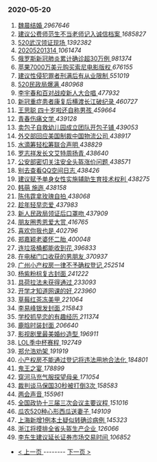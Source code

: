 ### 2020-05-20 
1. [ 魏晨结婚 ](https://s.weibo.com/weibo?q=%23%E9%AD%8F%E6%99%A8%E7%BB%93%E5%A9%9A%23&Refer=top) *2967646*
1. [ 建议公费师范生不当老师记入诚信档案 ](https://s.weibo.com/weibo?q=%23%E5%BB%BA%E8%AE%AE%E5%85%AC%E8%B4%B9%E5%B8%88%E8%8C%83%E7%94%9F%E4%B8%8D%E5%BD%93%E8%80%81%E5%B8%88%E8%AE%B0%E5%85%A5%E8%AF%9A%E4%BF%A1%E6%A1%A3%E6%A1%88%23&Refer=top) *1685827*
1. [ 520武汉领证现场 ](https://s.weibo.com/weibo?q=%23520%E6%AD%A6%E6%B1%89%E9%A2%86%E8%AF%81%E7%8E%B0%E5%9C%BA%23&topic_ad=1&Refer=top) *1392382*
1. [ 20205201314 ](https://s.weibo.com/weibo?q=%2320205201314%23&Refer=top) *1061474*
1. [ 俄罗斯新冠肺炎累计确诊超30万例 ](https://s.weibo.com/weibo?q=%23%E4%BF%84%E7%BD%97%E6%96%AF%E6%96%B0%E5%86%A0%E8%82%BA%E7%82%8E%E7%B4%AF%E8%AE%A1%E7%A1%AE%E8%AF%8A%E8%B6%8530%E4%B8%87%E4%BE%8B%23&Refer=top) *981374*
1. [ 苹果7000万美元购买索尼电影版权 ](https://s.weibo.com/weibo?q=%23%E8%8B%B9%E6%9E%9C7000%E4%B8%87%E7%BE%8E%E5%85%83%E8%B4%AD%E4%B9%B0%E7%B4%A2%E5%B0%BC%E7%94%B5%E5%BD%B1%E7%89%88%E6%9D%83%23&Refer=top) *676155*
1. [ 建议性侵犯罪者刑满后有从业限制 ](https://s.weibo.com/weibo?q=%23%E5%BB%BA%E8%AE%AE%E6%80%A7%E4%BE%B5%E7%8A%AF%E7%BD%AA%E8%80%85%E5%88%91%E6%BB%A1%E5%90%8E%E6%9C%89%E4%BB%8E%E4%B8%9A%E9%99%90%E5%88%B6%23&Refer=top) *551019*
1. [ 520民政局爆满 ](https://s.weibo.com/weibo?q=%23520%E6%B0%91%E6%94%BF%E5%B1%80%E7%88%86%E6%BB%A1%23&Refer=top) *480968*
1. [ 李宇春和百对战疫新人大合唱 ](https://s.weibo.com/weibo?q=%23%E6%9D%8E%E5%AE%87%E6%98%A5%E5%92%8C%E7%99%BE%E5%AF%B9%E6%88%98%E7%96%AB%E6%96%B0%E4%BA%BA%E5%A4%A7%E5%90%88%E5%94%B1%23&Refer=top) *477932*
1. [ 新冠重症患者康复后横渡长江破纪录 ](https://s.weibo.com/weibo?q=%23%E6%96%B0%E5%86%A0%E9%87%8D%E7%97%87%E6%82%A3%E8%80%85%E5%BA%B7%E5%A4%8D%E5%90%8E%E6%A8%AA%E6%B8%A1%E9%95%BF%E6%B1%9F%E7%A0%B4%E7%BA%AA%E5%BD%95%23&Refer=top) *460727*
1. [ 王思聪 四十岁啦还自称男孩 ](https://s.weibo.com/weibo?q=%E7%8E%8B%E6%80%9D%E8%81%AA%20%E5%9B%9B%E5%8D%81%E5%B2%81%E5%95%A6%E8%BF%98%E8%87%AA%E7%A7%B0%E7%94%B7%E5%AD%A9&Refer=top) *459664*
1. [ 青春伤痛文学 ](https://s.weibo.com/weibo?q=%23%E9%9D%92%E6%98%A5%E4%BC%A4%E7%97%9B%E6%96%87%E5%AD%A6%23&Refer=top) *439128*
1. [ 卖包子自救幼儿园成立团队开包子铺 ](https://s.weibo.com/weibo?q=%23%E5%8D%96%E5%8C%85%E5%AD%90%E8%87%AA%E6%95%91%E5%B9%BC%E5%84%BF%E5%9B%AD%E6%88%90%E7%AB%8B%E5%9B%A2%E9%98%9F%E5%BC%80%E5%8C%85%E5%AD%90%E9%93%BA%23&Refer=top) *439053*
1. [ 外交部回应美国制裁中国物流公司 ](https://s.weibo.com/weibo?q=%23%E5%A4%96%E4%BA%A4%E9%83%A8%E5%9B%9E%E5%BA%94%E7%BE%8E%E5%9B%BD%E5%88%B6%E8%A3%81%E4%B8%AD%E5%9B%BD%E7%89%A9%E6%B5%81%E5%85%AC%E5%8F%B8%23&Refer=top) *438917*
1. [ 水滴筹轻松筹联合声明 ](https://s.weibo.com/weibo?q=%E6%B0%B4%E6%BB%B4%E7%AD%B9%E8%BD%BB%E6%9D%BE%E7%AD%B9%E8%81%94%E5%90%88%E5%A3%B0%E6%98%8E&Refer=top) *438829*
1. [ 罗志祥发长文艾特周扬青 ](https://s.weibo.com/weibo?q=%23%E7%BD%97%E5%BF%97%E7%A5%A5%E5%8F%91%E9%95%BF%E6%96%87%E8%89%BE%E7%89%B9%E5%91%A8%E6%89%AC%E9%9D%92%23&Refer=top) *438640*
1. [ 公安部密切关注安全头盔涨价问题 ](https://s.weibo.com/weibo?q=%E5%85%AC%E5%AE%89%E9%83%A8%E5%AF%86%E5%88%87%E5%85%B3%E6%B3%A8%E5%AE%89%E5%85%A8%E5%A4%B4%E7%9B%94%E6%B6%A8%E4%BB%B7%E9%97%AE%E9%A2%98&Refer=top) *438571*
1. [ 别去查看QQ空间日志 ](https://s.weibo.com/weibo?q=%23%E5%88%AB%E5%8E%BB%E6%9F%A5%E7%9C%8BQQ%E7%A9%BA%E9%97%B4%E6%97%A5%E5%BF%97%23&Refer=top) *438426*
1. [ 建议赋予单身女性实施辅助生育技术权利 ](https://s.weibo.com/weibo?q=%23%E5%BB%BA%E8%AE%AE%E8%B5%8B%E4%BA%88%E5%8D%95%E8%BA%AB%E5%A5%B3%E6%80%A7%E5%AE%9E%E6%96%BD%E8%BE%85%E5%8A%A9%E7%94%9F%E8%82%B2%E6%8A%80%E6%9C%AF%E6%9D%83%E5%88%A9%23&Refer=top) *438275*
1. [ 韩萌 施迤 ](https://s.weibo.com/weibo?q=%E9%9F%A9%E8%90%8C%20%E6%96%BD%E8%BF%A4&Refer=top) *438158*
1. [ 陈伟霆拿玫瑰自拍 ](https://s.weibo.com/weibo?q=%23%E9%99%88%E4%BC%9F%E9%9C%86%E6%8B%BF%E7%8E%AB%E7%91%B0%E8%87%AA%E6%8B%8D%23&Refer=top) *438068*
1. [ 趁年轻早恋爱 ](https://s.weibo.com/weibo?q=%23%E8%B6%81%E5%B9%B4%E8%BD%BB%E6%97%A9%E6%81%8B%E7%88%B1%23&Refer=top) *437983*
1. [ 新人民政局领证后口罩吻 ](https://s.weibo.com/weibo?q=%E6%96%B0%E4%BA%BA%E6%B0%91%E6%94%BF%E5%B1%80%E9%A2%86%E8%AF%81%E5%90%8E%E5%8F%A3%E7%BD%A9%E5%90%BB&Refer=top) *437909*
1. [ 朋友圈秀恩爱大赏 ](https://s.weibo.com/weibo?q=%23%E6%9C%8B%E5%8F%8B%E5%9C%88%E7%A7%80%E6%81%A9%E7%88%B1%E5%A4%A7%E8%B5%8F%23&Refer=top) *416765*
1. [ 喜欢你我也是 ](https://s.weibo.com/weibo?q=%E5%96%9C%E6%AC%A2%E4%BD%A0%E6%88%91%E4%B9%9F%E6%98%AF&Refer=top) *402796*
1. [ 郑嘉颖老婆怀二胎 ](https://s.weibo.com/weibo?q=%23%E9%83%91%E5%98%89%E9%A2%96%E8%80%81%E5%A9%86%E6%80%80%E4%BA%8C%E8%83%8E%23&Refer=top) *400048*
1. [ 连垃圾桶都能收到花 ](https://s.weibo.com/weibo?q=%23%E8%BF%9E%E5%9E%83%E5%9C%BE%E6%A1%B6%E9%83%BD%E8%83%BD%E6%94%B6%E5%88%B0%E8%8A%B1%23&Refer=top) *396833*
1. [ 在电梯门口收获的男朋友 ](https://s.weibo.com/weibo?q=%23%E5%9C%A8%E7%94%B5%E6%A2%AF%E9%97%A8%E5%8F%A3%E6%94%B6%E8%8E%B7%E7%9A%84%E7%94%B7%E6%9C%8B%E5%8F%8B%23&Refer=top) *370937*
1. [ 广州小产权房一律不予确权登记 ](https://s.weibo.com/weibo?q=%23%E5%B9%BF%E5%B7%9E%E5%B0%8F%E4%BA%A7%E6%9D%83%E6%88%BF%E4%B8%80%E5%BE%8B%E4%B8%8D%E4%BA%88%E7%A1%AE%E6%9D%83%E7%99%BB%E8%AE%B0%23&Refer=top) *252514*
1. [ 杨紫粉棕复古封面 ](https://s.weibo.com/weibo?q=%23%E6%9D%A8%E7%B4%AB%E7%B2%89%E6%A3%95%E5%A4%8D%E5%8F%A4%E5%B0%81%E9%9D%A2%23&Refer=top) *241222*
1. [ 具荷拉法未获得通过 ](https://s.weibo.com/weibo?q=%23%E5%85%B7%E8%8D%B7%E6%8B%89%E6%B3%95%E6%9C%AA%E8%8E%B7%E5%BE%97%E9%80%9A%E8%BF%87%23&Refer=top) *233093*
1. [ 开学才知道网课的好 ](https://s.weibo.com/weibo?q=%23%E5%BC%80%E5%AD%A6%E6%89%8D%E7%9F%A5%E9%81%93%E7%BD%91%E8%AF%BE%E7%9A%84%E5%A5%BD%23&Refer=top) *223960*
1. [ 草莓红茶冻美甲 ](https://s.weibo.com/weibo?q=%23%E8%8D%89%E8%8E%93%E7%BA%A2%E8%8C%B6%E5%86%BB%E7%BE%8E%E7%94%B2%23&Refer=top) *221064*
1. [ 李易峰银发封面 ](https://s.weibo.com/weibo?q=%E6%9D%8E%E6%98%93%E5%B3%B0%E9%93%B6%E5%8F%91%E5%B0%81%E9%9D%A2&Refer=top) *215843*
1. [ 学校抓早恋的有趣经历 ](https://s.weibo.com/weibo?q=%23%E5%AD%A6%E6%A0%A1%E6%8A%93%E6%97%A9%E6%81%8B%E7%9A%84%E6%9C%89%E8%B6%A3%E7%BB%8F%E5%8E%86%23&Refer=top) *211374*
1. [ 鹿晗时装封面 ](https://s.weibo.com/weibo?q=%23%E9%B9%BF%E6%99%97%E6%97%B6%E8%A3%85%E5%B0%81%E9%9D%A2%23&Refer=top) *206640*
1. [ 影视剧里最美婚纱造型 ](https://s.weibo.com/weibo?q=%23%E5%BD%B1%E8%A7%86%E5%89%A7%E9%87%8C%E6%9C%80%E7%BE%8E%E5%A9%9A%E7%BA%B1%E9%80%A0%E5%9E%8B%23&Refer=top) *196911*
1. [ LOL季中杯赛程 ](https://s.weibo.com/weibo?q=LOL%E5%AD%A3%E4%B8%AD%E6%9D%AF%E8%B5%9B%E7%A8%8B&Refer=top) *192749*
1. [ 郑允浩劝架 ](https://s.weibo.com/weibo?q=%23%E9%83%91%E5%85%81%E6%B5%A9%E5%8A%9D%E6%9E%B6%23&Refer=top) *191919*
1. [ 小产权房不能通过登记将违法用地合法化 ](https://s.weibo.com/weibo?q=%E5%B0%8F%E4%BA%A7%E6%9D%83%E6%88%BF%E4%B8%8D%E8%83%BD%E9%80%9A%E8%BF%87%E7%99%BB%E8%AE%B0%E5%B0%86%E8%BF%9D%E6%B3%95%E7%94%A8%E5%9C%B0%E5%90%88%E6%B3%95%E5%8C%96&Refer=top) *184801*
1. [ 鬼王之宴 ](https://s.weibo.com/weibo?q=%23%E9%AC%BC%E7%8E%8B%E4%B9%8B%E5%AE%B4%23&Refer=top) *178899*
1. [ 穿河马充气服探望母亲 ](https://s.weibo.com/weibo?q=%E7%A9%BF%E6%B2%B3%E9%A9%AC%E5%85%85%E6%B0%94%E6%9C%8D%E6%8E%A2%E6%9C%9B%E6%AF%8D%E4%BA%B2&Refer=top) *171054*
1. [ 裁判谈马保国30秒被打倒3次 ](https://s.weibo.com/weibo?q=%E8%A3%81%E5%88%A4%E8%B0%88%E9%A9%AC%E4%BF%9D%E5%9B%BD30%E7%A7%92%E8%A2%AB%E6%89%93%E5%80%923%E6%AC%A1&Refer=top) *158583*
1. [ 两会声音 ](https://s.weibo.com/weibo?q=%23%E4%B8%A4%E4%BC%9A%E5%A3%B0%E9%9F%B3%23&Refer=top) *155961*
1. [ 全国政协十三届三次会议主要议程 ](https://s.weibo.com/weibo?q=%E5%85%A8%E5%9B%BD%E6%94%BF%E5%8D%8F%E5%8D%81%E4%B8%89%E5%B1%8A%E4%B8%89%E6%AC%A1%E4%BC%9A%E8%AE%AE%E4%B8%BB%E8%A6%81%E8%AE%AE%E7%A8%8B&Refer=top) *151016*
1. [ 瓜农520种心形西瓜送妻子 ](https://s.weibo.com/weibo?q=%23%E7%93%9C%E5%86%9C520%E7%A7%8D%E5%BF%83%E5%BD%A2%E8%A5%BF%E7%93%9C%E9%80%81%E5%A6%BB%E5%AD%90%23&Refer=top) *149109*
1. [ 上海新增1例本土疑似转确诊病例 ](https://s.weibo.com/weibo?q=%23%E4%B8%8A%E6%B5%B7%E6%96%B0%E5%A2%9E1%E4%BE%8B%E6%9C%AC%E5%9C%9F%E7%96%91%E4%BC%BC%E8%BD%AC%E7%A1%AE%E8%AF%8A%E7%97%85%E4%BE%8B%23&Refer=top) *145323*
1. [ 浙江将摸排全省头盔生产企业 ](https://s.weibo.com/weibo?q=%E6%B5%99%E6%B1%9F%E5%B0%86%E6%91%B8%E6%8E%92%E5%85%A8%E7%9C%81%E5%A4%B4%E7%9B%94%E7%94%9F%E4%BA%A7%E4%BC%81%E4%B8%9A&Refer=top) *126066*
1. [ 李东生建议延长证券市场交易时间 ](https://s.weibo.com/weibo?q=%E6%9D%8E%E4%B8%9C%E7%94%9F%E5%BB%BA%E8%AE%AE%E5%BB%B6%E9%95%BF%E8%AF%81%E5%88%B8%E5%B8%82%E5%9C%BA%E4%BA%A4%E6%98%93%E6%97%B6%E9%97%B4&Refer=top) *106852* 

- [ < 上一页 ](https://github.com/able8/weibo-hot-record/blob/master/2020-05-19.md) -------- [ 下一页 > ](https://github.com/able8/weibo-hot-record/blob/master/2020-05-21.md)